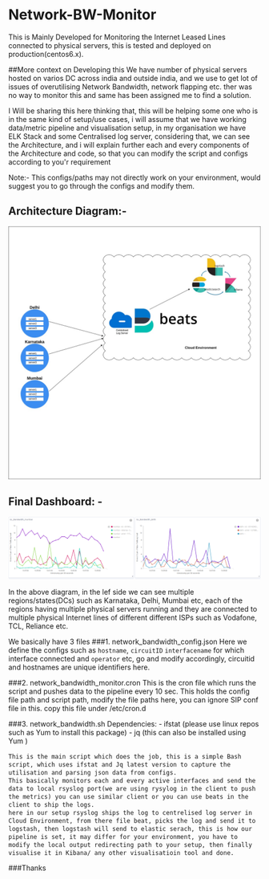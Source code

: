 # Network-BW-Monitor
This is Mainly Developed for Monitoring the Internet Leased Lines connected to physical servers, this is tested and deployed on production(centos6.x).

##More context on Developing this
We have number of physical servers hosted on varios DC across india and outside india, and we use to get lot of issues of overutilising Network Bandwidth, network flapping etc. ther was no way to monitor this and same has been assigned me to find a solution.

I Will be sharing this here thinking that, this will be helping some one who is in the same kind of setup/use cases,
i will assume that we have working data/metric pipeline and visualisation setup, in my organisation we have ELK Stack and some Centralised log server, considering that, we can see the Architecture, and i will explain further each and every components of the Architecture and code, so that you can modify the script and configs according to you'r requirement

Note:- This configs/paths may not directly work on your environment, would suggest you to go through the configs and modify them.

## Architecture Diagram:-
![Architecture Diagram](/images/img1.jpg)

## Final Dashboard: - 
![Dahboard](/images/img2.png)

In the above diagram, in the lef side we can see multiple regions/states(DCs) such as Karnataka, Delhi, Mumbai etc, each of the regions having multiple physical servers running and they are connected to multiple physical Internet lines of different different ISPs such as Vodafone, TCL, Reliance etc.

We basically have 3 files
###1. network_bandwidth_config.json
    Here we define the configs such as `hostname`, `circuitID` `interfacename` for which interface connected and `operator` etc, go and modify accordingly, circuitid and hostnames are unique identifiers here.

###2. network_bandwidth_monitor.cron
    This is the cron file which runs the script and pushes data to the pipeline every 10 sec.
    This holds the config file path and script path, modify the file paths here, you can ignore SIP conf file in this.
    copy this file under /etc/cron.d

###3. network_bandwidth.sh
    Dependencies:
    - ifstat (please use linux repos such as Yum to install this package)
    - jq (this can also be installed using Yum ) 

    This is the main script which does the job, this is a simple Bash script, which uses ifstat and Jq latest version to capture the utilisation and parsing json data from configs.
    This basically monitors each and every active interfaces and send the data to local rsyslog port(we are using rysylog in the client to push the metrics) you can use similar client or you can use beats in the client to ship the logs.
    here in our setup rsyslog ships the log to centrelised log server in Cloud Environment, from there file beat, picks the log and send it to logstash, then logstash will send to elastic serach, this is how our pipeline is set, it may differ for your environment, you have to modify the local output redirecting path to your setup, then finally visualise it in Kibana/ any other visualisatioin tool and done.


###Thanks
 

    







